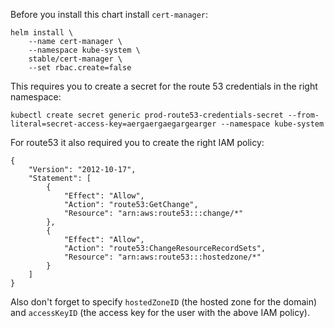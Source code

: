 Before you install this chart install `cert-manager`:

```
helm install \
    --name cert-manager \
    --namespace kube-system \
    stable/cert-manager \
    --set rbac.create=false
```

This requires you to create a secret for the route 53 credentials in the right namespace:

```
kubectl create secret generic prod-route53-credentials-secret --from-literal=secret-access-key=aergaergaegargearger --namespace kube-system
```

For route53 it also required you to create the right IAM policy:

```
{
    "Version": "2012-10-17",
    "Statement": [
        {
            "Effect": "Allow",
            "Action": "route53:GetChange",
            "Resource": "arn:aws:route53:::change/*"
        },
        {
            "Effect": "Allow",
            "Action": "route53:ChangeResourceRecordSets",
            "Resource": "arn:aws:route53:::hostedzone/*"
        }
    ]
}
```

Also don't forget to specify `hostedZoneID` (the hosted zone for the domain) and `accessKeyID` (the access key for the user with the above IAM policy).
